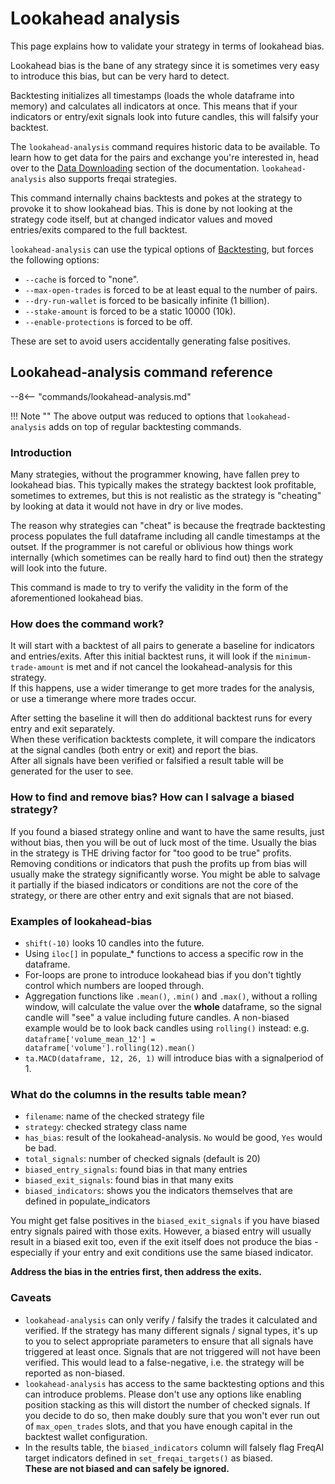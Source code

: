 # Lookahead analysis

This page explains how to validate your strategy in terms of lookahead bias.

Lookahead bias is the bane of any strategy since it is sometimes very easy to introduce this bias, but can be very hard to detect.

Backtesting initializes all timestamps (loads the whole dataframe into memory) and calculates all indicators at once.
This means that if your indicators or entry/exit signals look into future candles, this will falsify your backtest.

The `lookahead-analysis` command requires historic data to be available.
To learn how to get data for the pairs and exchange you're interested in,
head over to the [Data Downloading](data-download.md) section of the documentation.
`lookahead-analysis` also supports freqai strategies.

This command internally chains backtests and pokes at the strategy to provoke it to show lookahead bias.
This is done by not looking at the strategy code itself, but at changed indicator values and moved entries/exits compared to the full backtest.

`lookahead-analysis` can use the typical options of [Backtesting](backtesting.md), but forces the following options:

- `--cache` is forced to "none".
- `--max-open-trades` is forced to be at least equal to the number of pairs.
- `--dry-run-wallet` is forced to be basically infinite (1 billion).
- `--stake-amount` is forced to be a static 10000 (10k).
- `--enable-protections` is forced to be off.

These are set to avoid users accidentally generating false positives.

## Lookahead-analysis command reference

--8<-- "commands/lookahead-analysis.md"

!!! Note ""
    The above output was reduced to options that `lookahead-analysis` adds on top of regular backtesting commands.

### Introduction

Many strategies, without the programmer knowing, have fallen prey to lookahead bias.
This typically makes the strategy backtest look profitable, sometimes to extremes, 
but this is not realistic as the strategy is "cheating" by looking at data it would not have in dry or live modes.

The reason why strategies can "cheat" is
because the freqtrade backtesting process populates the full dataframe including all candle timestamps at the outset.
If the programmer is not careful or oblivious how things work internally 
(which sometimes can be really hard to find out) then the strategy will look into the future.

This command is made to try to verify the validity in the form of the aforementioned lookahead bias.

### How does the command work?

It will start with a backtest of all pairs to generate a baseline for indicators and entries/exits.
After this initial backtest runs, 
it will look if the `minimum-trade-amount` is met and if not cancel the lookahead-analysis for this strategy.  
If this happens, use a wider timerange to get more trades for the analysis, or use a timerange where more trades occur.

After setting the baseline it will then do additional backtest runs for every entry and exit separately.  
When these verification backtests complete, it will compare the indicators at the signal candles (both entry or exit)
and report the bias.  
After all signals have been verified or falsified a result table will be generated for the user to see.

### How to find and remove bias? How can I salvage a biased strategy?

If you found a biased strategy online and want to have the same results, just without bias,
then you will be out of luck most of the time.
Usually the bias in the strategy is THE driving factor for "too good to be true" profits.
Removing conditions or indicators that push the profits up from bias will usually make the strategy significantly worse.
You might be able to salvage it partially if the biased indicators or conditions are not the core of the strategy, or there
are other entry and exit signals that are not biased.

### Examples of lookahead-bias

- `shift(-10)` looks 10 candles into the future.
- Using `iloc[]` in populate_* functions to access a specific row in the dataframe.
- For-loops are prone to introduce lookahead bias if you don't tightly control which numbers are looped through.
- Aggregation functions like `.mean()`, `.min()` and `.max()`, without a rolling window,
  will calculate the value over the **whole** dataframe, so the signal candle will "see" a value including future candles.
  A non-biased example would be to look back candles using `rolling()` instead:
  e.g. `dataframe['volume_mean_12'] = dataframe['volume'].rolling(12).mean()`
- `ta.MACD(dataframe, 12, 26, 1)` will introduce bias with a signalperiod of 1.

### What do the columns in the results table mean?

- `filename`: name of the checked strategy file
- `strategy`: checked strategy class name
- `has_bias`: result of the lookahead-analysis. `No` would be good, `Yes` would be bad.
- `total_signals`: number of checked signals (default is 20)
- `biased_entry_signals`: found bias in that many entries
- `biased_exit_signals`: found bias in that many exits
- `biased_indicators`: shows you the indicators themselves that are defined in populate_indicators

You might get false positives in the `biased_exit_signals` if you have biased entry signals paired with those exits.
However, a biased entry will usually result in a biased exit too,
even if the exit itself does not produce the bias -
especially if your entry and exit conditions use the same biased indicator.

**Address the bias in the entries first, then address the exits.**

### Caveats

- `lookahead-analysis` can only verify / falsify the trades it calculated and verified.
If the strategy has many different signals / signal types, it's up to you to select appropriate parameters 
  to ensure that all signals have triggered at least once. Signals that are not triggered will not have been verified.
This would lead to a false-negative, i.e. the strategy will be reported as non-biased.
- `lookahead-analysis` has access to the same backtesting options and this can introduce problems.
Please don't use any options like enabling position stacking as this will distort the number of checked signals.
If you decide to do so, then make doubly sure that you won't ever run out of `max_open_trades` slots, 
and that you have enough capital in the backtest wallet configuration.
- In the results table, the `biased_indicators` column 
will falsely flag FreqAI target indicators defined in `set_freqai_targets()` as biased.  
**These are not biased and can safely be ignored.**
